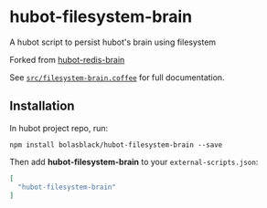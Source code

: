 # hubot-filesystem-brain

A hubot script to persist hubot's brain using filesystem

Forked from [hubot-redis-brain](https://github.com/hubot-scripts/hubot-redis-brain)

See [`src/filesystem-brain.coffee`](src/filesystem-brain.coffee) for full documentation.

## Installation

In hubot project repo, run:

`npm install bolasblack/hubot-filesystem-brain --save`

Then add **hubot-filesystem-brain** to your `external-scripts.json`:

```json
[
  "hubot-filesystem-brain"
]
```
